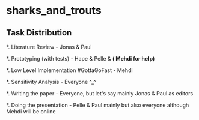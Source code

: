 # sharks_and_trouts

## Task Distribution
*. Literature Review - Jonas & Paul

*. Prototyping (with tests) - Hape & Pelle & **( Mehdi for help)**

*. Low Level Implementation #GottaGoFast  - Mehdi

*. Sensitivity Analysis - Everyone ^_^

*. Writing the paper -  Everyone, but let's say mainly Jonas & Paul as editors

*. Doing the presentation - Pelle & Paul mainly but also everyone although Mehdi will be online
